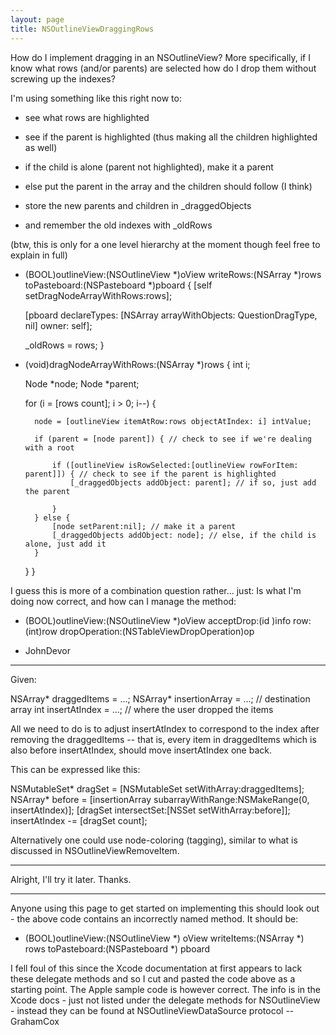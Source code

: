 ```yaml
---
layout: page
title: NSOutlineViewDraggingRows
---
```




How do I implement dragging in an NSOutlineView? More specifically, if I know what rows (and/or parents) are selected how do I drop them without screwing up the indexes?

I'm using something like this right now to: 

- see what rows are highlighted

- see if the parent is highlighted (thus making all the children highlighted as well)

- if the child is alone (parent not highlighted), make it a parent

- else put the parent in the array and the children should follow (I think)

- store the new parents and children in _draggedObjects

- and remember the old indexes with _oldRows

(btw, this is only for a one level hierarchy at the moment though feel free to explain in full)

    

- (BOOL)outlineView:(NSOutlineView *)oView writeRows:(NSArray *)rows toPasteboard:(NSPasteboard *)pboard
{
    [self setDragNodeArrayWithRows:rows];
    
    [pboard declareTypes: [NSArray arrayWithObjects: QuestionDragType, nil] owner: self];
    
    _oldRows = rows;
}

- (void)dragNodeArrayWithRows:(NSArray *)rows
{
    int i;
    
    Node *node;
    Node *parent;
    
    for (i = [rows count]; i > 0; i--) {
        
        node = [outlineView itemAtRow:rows objectAtIndex: i] intValue;
        
        if (parent = [node parent]) { // check to see if we're dealing with a root
            
            if ([outlineView isRowSelected:[outlineView rowForItem: parent]]) { // check to see if the parent is highlighted
                [_draggedObjects addObject: parent]; // if so, just add the parent
               
            }
        } else {
            [node setParent:nil]; // make it a parent
            [_draggedObjects addObject: node]; // else, if the child is alone, just add it
        }
    }
}


 I guess this is more of a combination question rather... just: Is what I'm doing now correct, and how can I manage the method:

- (BOOL)outlineView:(NSOutlineView *)oView
       acceptDrop:(id <NSDraggingInfo>)info
              row:(int)row
    dropOperation:(NSTableViewDropOperation)op

- JohnDevor

----

Given:
    
NSArray* draggedItems = ...;
NSArray* insertionArray = ...; // destination array
int insertAtIndex = ...; // where the user dropped the items

All we need to do is to adjust insertAtIndex to correspond to the index after removing the draggedItems -- that is, every item in draggedItems which is also before insertAtIndex, should move insertAtIndex one back.

This can be expressed like this:
    
NSMutableSet* dragSet = [NSMutableSet setWithArray:draggedItems];
NSArray* before = [insertionArray subarrayWithRange:NSMakeRange(0, insertAtIndex)];
[dragSet intersectSet:[NSSet setWithArray:before]];
insertAtIndex -= [dragSet count];


Alternatively one could use node-coloring (tagging), similar to what is discussed in NSOutlineViewRemoveItem.

----

Alright, I'll try it later. Thanks.

----

Anyone using this page to get started on implementing this should look out - the above code contains an incorrectly named method. It should be:

    
- (BOOL)outlineView:(NSOutlineView *) oView writeItems:(NSArray *) rows toPasteboard:(NSPasteboard *) pboard



I fell foul of this since the Xcode documentation at first appears to lack these delegate methods and so I cut and pasted the code above as a starting point. The Apple sample code is however correct. The info is in the Xcode docs - just not listed under the delegate methods for NSOutlineView - instead they can be found at  NSOutlineViewDataSource protocol --GrahamCox

